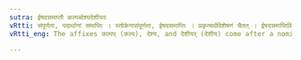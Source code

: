 ```yaml
---
sutra: ईषदसमाप्तौ कल्पब्देश्यदेशीयरः
vRtti: संपूर्णता, पदार्थानां समाप्तिः । स्तोकेनासंपूर्णता, ईषदसमाप्तिः । प्रकृत्यर्थविशेषणं चैतत् । ईषदसमाप्तिविशिष्टेऽर्थे वर्त्तमानात् प्रातिपदिकात् कल्पब् देश्य देशीयर् इत्येते प्रत्यया भवन्ति ॥
vRtti_eng: The affixes कल्पप् (कल्प), देश्य, and देशीयर् (देशीय) come after a nominal or verbal stem which connotes a slight incompleteness.

---
```

